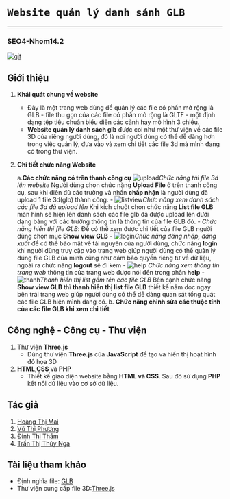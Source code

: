 # ``` Website quản lý danh sánh GLB ```
------------
### SEO4-Nhom14.2
[![git](https://badge.fury.io/js/webserver.svg)](https://github.com/phuongvu0909/SEO4-Nhom14.2)

## Giới thiệu

1. **Khái quát chung về website**

    * Đây là một trang web dùng để quản lý các file có phần mở rộng là GLB - file thu gọn của các file có phần mở rộng là GLTF - một định dạng tệp tiêu chuẩn biểu diễn các cảnh hay mô hình 3 chiều.
    * **Website quản lý danh sách glb** được coi như một thư viện về các file 3D của riêng người dùng, đó là nơi người dùng có thể dễ dàng hơn trong việc quản lý, đưa vào và xem chi tiết các file 3d mà mình đang có trong thư viện.

2. **Chi tiết chức năng Website**

    <!-- * Bạn có thể upload một hay nhiều file 3D (file.*glb*) lên Website của chúng tôi
    * Bạn có thể xem chi tiết từng file 3D như :Mã sản phẩm,tên sản phẩm, kích thước, danh sách animation, tốc độ animation...
    * Bạn có thể xóa 1 hay nhiều file.*glb* khi có nhu cầu. -->
    a.**Các chức năng có trên thanh công cụ**
        ![upload](upload.png)*Chức năng tải file 3d lên website* Người dùng chọn chức năng **Upload File** ở trên thanh công cụ, sau khi điền đủ các trường và nhấn **chấp nhận** là người dùng đã upload 1 file 3d(glb) thành công.
        - ![listview](https://github.com/phuongvu0909/SEO4-Nhom14.2/blob/readme/Functional%20images/listView.png)*Chức năng xem danh sách các file 3d đã upload lên* Khi kích chuột chọn chức năng **List file GLB** màn hình sẽ hiện lên danh sách các file glb đã được upload lên dưới dạng bảng với các trường thông tin là thông tin của file GLB đó.
        - *Chức năng hiển thị file GLB*: Để có thể xem được chi tiết của file GLB người dùng chọn mục **Show view GLB**
        - ![login](https://github.com/phuongvu0909/SEO4-Nhom14.2/blob/readme/Functional%20images/login.png)*Chức năng đăng nhập, đăng xuất* để có thể bảo mật về tài nguyên của người dùng, chức năng **login** khi người dùng truy cập vào trang web giúp người dùng có thể quản lý đúng file GLB của mình cũng như đảm bảo quyền riêng tư về dữ liệu, ngoài ra chức năng **logout** sẽ đi kèm 
        - ![help](https://github.com/phuongvu0909/SEO4-Nhom14.2/blob/readme/Functional%20images/help.png) *Chức năng xem thông tin trang web* thông tin của trang web được nói đến trong phần **help**
        - ![thanh](https://github.com/phuongvu0909/SEO4-Nhom14.2/blob/readme/Functional%20images/thanhlist.png)*Thanh hiển thị list gồm tên các file GLB* Bên cạnh chức năng **Show view GLB** thì **thanh hiển thị list file GLB** thiết kế nằm dọc ngay bên trái trang web giúp người dùng có thể dễ dàng quan  sát tổng quát các file GLB hiện mình đang có.
    b. **Chức năng chỉnh sửa các thuộc tính của các file GLB khi xem chi tiết**
    

## Công nghệ - Công cụ - Thư viện

1. Thư viện **Three.js** 
    - Dùng thư viện **Three.js** của **JavaScript** để tạo và hiển thị hoạt hình đồ họa 3D
2. **HTML,CSS** và **PHP**
    - Thiết kế giao diện website bằng **HTML và CSS**. Sau đó sử dụng **PHP** kết nối dữ liệu vào cơ sở dữ liệu.

## Tác giả

1. [Hoàng Thị Mai](https://github.com/kaioz11)
2. [Vũ Thị Phương](https://github.com/phuongvu0909)
3. [Đinh Thị Thắm](https://github.com/rubik18)
4. [Trần Thị Thúy Nga](https://github.com/thuynga2705)

## Tài liệu tham khảo

- Định nghĩa file: [GLB](https://f4vnn.com/tep-glb-la-gi.html)
- Thư viện cung cấp file 3D:[Three.js](https://threejs.org/)


